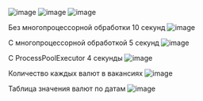 ![image](https://user-images.githubusercontent.com/63666583/205617070-a1202107-ba19-408e-bfba-daf262a03a85.png)
![image](https://user-images.githubusercontent.com/63666583/205617224-9c4be8ff-b610-49b8-ac94-9f217958cd3e.png)
![image](https://user-images.githubusercontent.com/63666583/207542901-dfb7d5a8-4d8a-45ea-befe-19141d608ebf.png)

Без многопроцессорной обработки 10 секунд
![image](https://user-images.githubusercontent.com/63666583/207594092-bf051a52-dfa0-43f6-af1d-2a795095132e.png)

С многопроцессорной обработкой 5 секунд
![image](https://user-images.githubusercontent.com/63666583/207594185-be817bd1-9c45-443e-9c46-9db5c85dbd65.png)

C ProcessPoolExecutor 4 секунды
![image](https://user-images.githubusercontent.com/63666583/207598308-7424ecba-04be-4027-b62b-ff8ed232adbe.png)

Количество каждых валют в вакансиях
![image](https://user-images.githubusercontent.com/63666583/209119108-c3156721-c86f-4c8e-9465-f8836fc4d47b.png)

Таблица значения валют по датам
![image](https://user-images.githubusercontent.com/63666583/209167356-336f9e6f-6c8d-42cf-aca8-f92f7275e0c5.png)
